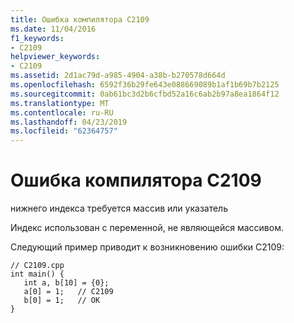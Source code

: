 ```yaml
---
title: Ошибка компилятора C2109
ms.date: 11/04/2016
f1_keywords:
- C2109
helpviewer_keywords:
- C2109
ms.assetid: 2d1ac79d-a985-4904-a38b-b270578d664d
ms.openlocfilehash: 6592f36b29fe643e088669089b1af1b69b7b2125
ms.sourcegitcommit: 0ab61bc3d2b6cfbd52a16c6ab2b97a8ea1864f12
ms.translationtype: MT
ms.contentlocale: ru-RU
ms.lasthandoff: 04/23/2019
ms.locfileid: "62364757"
---
```

# <a name="compiler-error-c2109"></a>Ошибка компилятора C2109

нижнего индекса требуется массив или указатель

Индекс использован с переменной, не являющейся массивом.

Следующий пример приводит к возникновению ошибки C2109:

```
// C2109.cpp
int main() {
   int a, b[10] = {0};
   a[0] = 1;   // C2109
   b[0] = 1;   // OK
}
```